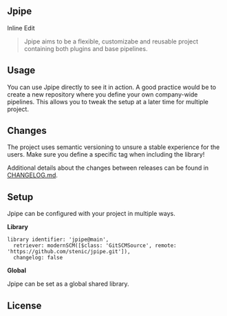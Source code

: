 ## Jpipe

Inline Edit

> Jpipe aims to be a flexible, customizabe and reusable project containing both plugins and base pipelines.

## Usage

You can use Jpipe directly to see it in action. A good practice would be to create a new repository where you define 
your own company-wide pipelines. This allows you to tweak the setup at a later time for multiple project.

## Changes

The project uses semantic versioning to unsure a stable experience for the users. Make sure you define a specific tag
when including the library!

Additional details about the changes between releases can be found in [CHANGELOG.md](CHANGELOG.md).

## Setup

Jpipe can be configured with your project in multiple ways.

__Library__

```
library identifier: 'jpipe@main',
  retriever: modernSCM([$class: 'GitSCMSource', remote: 'https://github.com/stenic/jpipe.git']),
  changelog: false
```

__Global__

Jpipe can be set as a global shared library.

## License


